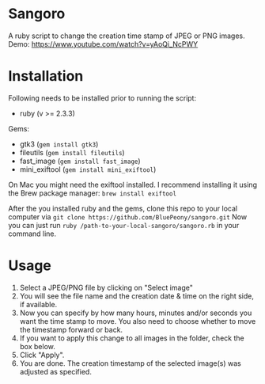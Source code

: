 # Sangoro
A ruby script to change the creation time stamp of JPEG or PNG images.<br>
Demo: https://www.youtube.com/watch?v=yAoQi_NcPWY

# Installation
Following needs to be installed prior to running the script:
- ruby (v >= 2.3.3)

Gems:
- gtk3 (```gem install gtk3```)
- fileutils (```gem install fileutils```)
- fast_image (```gem install fast_image```)
- mini_exiftool (```gem install mini_exiftool```)

On Mac you might need the exiftool installed. I recommend installing it using the Brew package manager:
```brew install exiftool```

After the you installed ruby and the gems, clone this repo to your local computer via 
```git clone https://github.com/BluePeony/sangoro.git```
Now you can just run ```ruby /path-to-your-local-sangoro/sangoro.rb``` in your command line.

# Usage
1. Select a JPEG/PNG file by clicking on "Select image"
2. You will see the file name and the creation date & time on the right side, if available.
3. Now you can specify by how many hours, minutes and/or seconds you want the time stamp to move. You also need to choose whether to move the timestamp forward or back.
4. If you want to apply this change to all images in the folder, check the box below.
5. Click "Apply". 
6. You are done. The creation timestamp of the selected image(s) was adjusted as specified.
